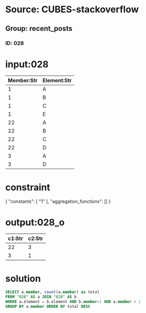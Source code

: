 # Source: CUBES-stackoverflow
## Group: recent_posts
### ID: 028

# input:028

| Member:Str | Element:Str |
|---|---|
| 1 | A |
| 1 | B |
| 1 | C |
| 1 | E |
| 22 | A |
| 22 | B |
| 22 | C |
| 22 | D |
| 3 | A |
| 3 | D |

# constraint

{
  "constants": [
    "1"
  ],
  "aggregation_functions": []
}

# output:028_o

| c1:Str | c2:Str |
|---|---|
| 22 | 3 |
| 3 | 1 |

# solution

```sql
SELECT a.member, count(a.member) as total
FROM "028" AS a JOIN "028" AS b
WHERE a.element = b.element AND b.member=1 AND a.member > 1
GROUP BY a.member ORDER BY total DESC

```
